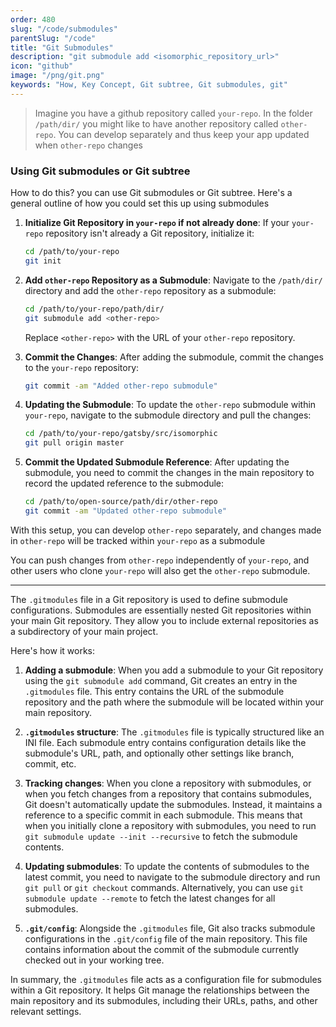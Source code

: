 ```yaml
---
order: 480
slug: "/code/submodules"
parentSlug: "/code"
title: "Git Submodules"
description: "git submodule add <isomorphic_repository_url>"
icon: "github"
image: "/png/git.png"
keywords: "How, Key Concept, Git subtree, Git submodules, git"
---
```

> Imagine you have a github repository called `your-repo`.  In the folder `/path/dir/` you might like to have another repository called `other-repo`. You can develop separately and thus keep your app updated when `other-repo` changes

### Using Git submodules or Git subtree

How to do this? you can use Git submodules or Git subtree. Here's a general outline of how you could set this up using submodules

1. **Initialize Git Repository in `your-repo` if not already done**:
   If your `your-repo` repository isn't already a Git repository, initialize it:

   ```bash
   cd /path/to/your-repo
   git init
   ```

2. **Add `other-repo` Repository as a Submodule**:
   Navigate to the `/path/dir/` directory and add the `other-repo` repository as a submodule:

   ```bash
   cd /path/to/your-repo/path/dir/
   git submodule add <other-repo>
   ```

   Replace `<other-repo>` with the URL of your `other-repo` repository.

3. **Commit the Changes**:
   After adding the submodule, commit the changes to the `your-repo` repository:

   ```bash
   git commit -am "Added other-repo submodule"
   ```

4. **Updating the Submodule**:
   To update the `other-repo` submodule within `your-repo`, navigate to the submodule directory and pull the changes:

   ```bash
   cd /path/to/your-repo/gatsby/src/isomorphic
   git pull origin master
   ```

5. **Commit the Updated Submodule Reference**:
   After updating the submodule, you need to commit the changes in the main repository to record the updated reference to the submodule:

   ```bash
   cd /path/to/open-source/path/dir/other-repo
   git commit -am "Updated other-repo submodule"
   ```

With this setup, you can develop `other-repo` separately, and changes made in `other-repo` will be tracked within `your-repo` as a submodule

You can push changes from `other-repo` independently of `your-repo`, and other users who clone `your-repo` will also get the `other-repo` submodule.

___


The `.gitmodules` file in a Git repository is used to define submodule configurations. Submodules are essentially nested Git repositories within your main Git repository. They allow you to include external repositories as a subdirectory of your main project. 

Here's how it works:

1. **Adding a submodule**: When you add a submodule to your Git repository using the `git submodule add` command, Git creates an entry in the `.gitmodules` file. This entry contains the URL of the submodule repository and the path where the submodule will be located within your main repository.

2. **`.gitmodules` structure**: The `.gitmodules` file is typically structured like an INI file. Each submodule entry contains configuration details like the submodule's URL, path, and optionally other settings like branch, commit, etc.

3. **Tracking changes**: When you clone a repository with submodules, or when you fetch changes from a repository that contains submodules, Git doesn't automatically update the submodules. Instead, it maintains a reference to a specific commit in each submodule. This means that when you initially clone a repository with submodules, you need to run `git submodule update --init --recursive` to fetch the submodule contents.

4. **Updating submodules**: To update the contents of submodules to the latest commit, you need to navigate to the submodule directory and run `git pull` or `git checkout` commands. Alternatively, you can use `git submodule update --remote` to fetch the latest changes for all submodules.

5. **`.git/config`**: Alongside the `.gitmodules` file, Git also tracks submodule configurations in the `.git/config` file of the main repository. This file contains information about the commit of the submodule currently checked out in your working tree.

In summary, the `.gitmodules` file acts as a configuration file for submodules within a Git repository. It helps Git manage the relationships between the main repository and its submodules, including their URLs, paths, and other relevant settings.